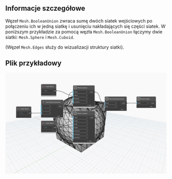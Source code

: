 ## Informacje szczegółowe
Węzeł `Mesh.BooleanUnion` zwraca sumę dwóch siatek wejściowych po połączeniu ich w jedną siatkę i usunięciu nakładających się części siatek.
W poniższym przykładzie za pomocą węzła `Mesh.BooleanUnion` łączymy dwie siatki: `Mesh.Sphere` i `Mesh.Cuboid`.

(Węzeł `Mesh.Edges` służy do wizualizacji struktury siatki).

## Plik przykładowy

![Example](./Autodesk.DesignScript.Geometry.Mesh.BooleanUnion_img.jpg)
